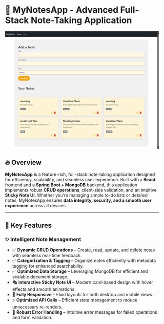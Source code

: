 <h1>📓 MyNotesApp - Advanced Full-Stack Note-Taking Application</h1>

<img src="https://raw.githubusercontent.com/Pranav-Talwar/MyNotesApp/main/frontend/Notes-App/public/Screenshot_2025-02-12_21-46-33.png" alt="Project Screenshot" />

<h2>🔥 Overview</h2>
<p>
  <strong>MyNotesApp</strong> is a feature-rich, full-stack note-taking application designed for efficiency, scalability, and seamless user experience.
  Built with a <strong>React</strong> frontend and a <strong>Spring Boot + MongoDB</strong> backend, this application implements robust <strong>CRUD operations</strong>,
  client-side validation, and an intuitive <strong>Sticky Note UI</strong>. Whether you're managing simple to-do lists or detailed notes, MyNotesApp ensures
  <strong>data integrity, security, and a smooth user experience</strong> across all devices.
</p>

<hr />

<h2>🚀 Key Features</h2>

<h3>✨ Intelligent Note Management</h3>
<ul>
  <li>✅ <strong>Dynamic CRUD Operations</strong> – Create, read, update, and delete notes with seamless real-time feedback.</li>
  <li>✅ <strong>Categorization & Tagging</strong> – Organize notes efficiently with metadata tagging for enhanced searchability.</li>
  <li>✅ <strong>Optimized Data Storage</strong> – Leveraging MongoDB for efficient and scalable document storage.</li>
  <li>🎭 <strong>Interactive Sticky Note UI</strong> – Modern card-based design with hover effects and smooth animations.</li>
  <li>📏 <strong>Fully Responsive</strong> – Fluid layouts for both desktop and mobile views.</li>
  <li>⚡ <strong>Optimized API Calls</strong> – Efficient state management to reduce unnecessary re-renders.</li>
  <li>🛑 <strong>Robust Error Handling</strong> – Intuitive error messages for failed operations and form validation.</li>
</ul>
